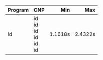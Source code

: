 Program | CNP | Min | Max
--- | --- | ---: | ---:
id | id<br/>id<br/>id<br/>id<br/>id<br/>id | 1.1618s | 2.4322s
